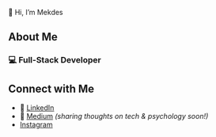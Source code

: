 

👋 Hi, I’m Mekdes



## About Me

### 💻 Full-Stack Developer 

## Connect with Me

- 💼 [LinkedIn](https://www.linkedin.com/in/mekdes-assefa-44b94a31b/) 
- 🧠 [Medium](https://medium.com/@mekdesassefa715) *(sharing thoughts on tech & psychology soon!)*
- [Instagram](https://www.instagram.com/)
